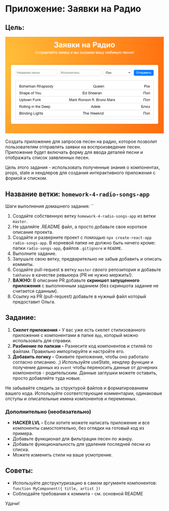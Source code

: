 # Приложение: Заявки на Радио

## Цель:

![Alt text](image.png)

Создать приложение для запросов песен на радио, которое позволит пользователям отправлять заявки на воспроизведение песен. Приложение будет включать форму для ввода деталей песни и отображать список заявленных песен.

Цель этого задания - использовать полученные знания о компонентах, props, state и хендлеров для создания интерактивного приложения с формой и списком.

## Название ветки: `homework-4-radio-songs-app`

Шаги выполнения домашнего задания:
``
1. Создайте собственную ветку `homework-4-radio-songs-app` из ветки `master`.
2. Не удаляйте .README файл, а просто добавьте свое короткое описание проекта.
3. Создайте и разверните проект с помощью `npx create-react-app radio-songs-app`. В корневой папке не должно быть ничего кроме: папки `radio-songs-app`, файлов `.gitignore` и `README`.
4. Выполните задание.
5. Запушьте свою ветку, предварительно не забыв добавить и описать коммиты.
6. Создайте pull-request в ветку `master` _своего_ репозитория и добавьте `takhanov` в качестве ревьюера (PR не нужно мержить!).
7. **ВАЖНО:** В описание PR добавьте **скриншот запущенного приложения** с выполненным заданием (без скриншота задание не считается сданным).
8. Ссылку на PR (pull-request) добавьте в нужный файл который предоставит Ольга.

## Задание:

1. **Скелет приложения -** У вас уже есть скелет стилизованного приложения с компонентами в папке `App`, который можно использовать для справки.
2. **Разбиение по папкам -** Разнесите код компонентов и стилей по файлам. Правильно импортируйте и настройте его.
3. **Добавить логику -** Оживите приложение, чтобы оно работало согласно описанию. ;) Используйте useState, хендлер функции и получение данных из `event` чтобы переносить данные от дочерних компонентов - родительским. Данные заглушки можете оставить, просто добавляйте туда новые.

Не забывайте следить за структурой файлов и форматированием вашего кода. Используйте соответствующие комментарии, одинаковые отступы и описательные имена компонентов и переменных.

### Дополнительно (необязательно)

- **HACKER LVL -** Если хотите можете написать приложение и все компоненты самостоятельно, без оглядки на готовый код из примера.
- Добавьте функционал для фильтрации песен по жанру.
- Добавьте функциональность для удаления последней песни из списка.
- Можете изменить стили на ваше усмотрение.

## Советы:

- Используйте деструктуризацию в самом аргументе компонентов: `function MyComponent({ title, artist })`
- Cоблюдайте требования к коммита - см. основной README

Удачи!
